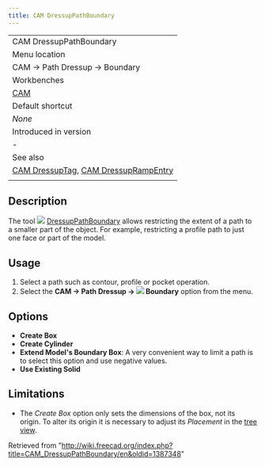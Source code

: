 ```yaml
---
title: CAM DressupPathBoundary
---
```


|                                                                                                                          |
| ------------------------------------------------------------------------------------------------------------------------ |
| CAM DressupPathBoundary                                                                                                  |
| Menu location                                                                                                            |
| CAM → Path Dressup → Boundary                                                                                            |
| Workbenches                                                                                                              |
| [CAM](/CAM_Workbench "CAM Workbench")                                                                                    |
| Default shortcut                                                                                                         |
| _None_                                                                                                                   |
| Introduced in version                                                                                                    |
| -                                                                                                                        |
| See also                                                                                                                 |
| [CAM DressupTag](/CAM_DressupTag "CAM DressupTag"), [CAM DressupRampEntry](/CAM_DressupRampEntry "CAM DressupRampEntry") |
|                                                                                                                          |

## Description

The tool ![](/images/CAM_DressupPathBoundary.svg) [DressupPathBoundary](/CAM_DressupPathBoundary "CAM DressupPathBoundary") allows restricting the extent of a path to a smaller part of the object. For example, restricting a profile path to just one face or part of the model.

## Usage

1. Select a path such as contour, profile or pocket operation.
2. Select the **CAM → Path Dressup → ![](/images/CAM_DressupPathBoundary.svg) Boundary** option from the menu.

## Options

- **Create Box**
- **Create Cylinder**
- **Extend Model's Boundary Box**: A very convenient way to limit a path is to select this option and use negative values.
- **Use Existing Solid**

## Limitations

- The _Create Box_ option only sets the dimensions of the box, not its origin. To alter its origin it is necessary to adjust its _Placement_ in the [tree view](/Tree_view "Tree view").

Retrieved from "<http://wiki.freecad.org/index.php?title=CAM_DressupPathBoundary/en&oldid=1387348>"
